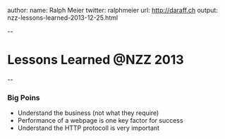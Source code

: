 author:
  name: Ralph Meier
  twitter: ralphmeier
  url: http://daraff.ch
output: nzz-lessons-learned-2013-12-25.html

--

# Lessons Learned @NZZ 2013

--

### Big Poins

* Understand the business (not what they require)
* Performance of a webpage is one key factor for success
* Understand the HTTP protocoll is very important
